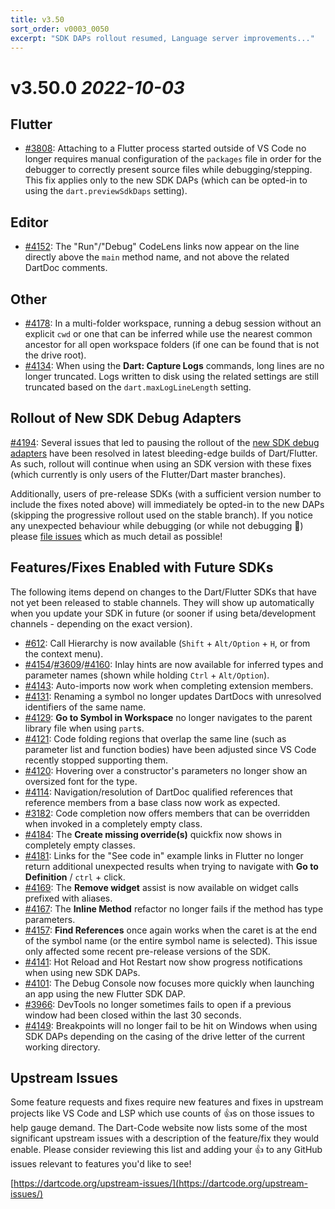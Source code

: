 ```yaml
---
title: v3.50
sort_order: v0003_0050
excerpt: "SDK DAPs rollout resumed, Language server improvements..."
---
```


# v3.50.0 *2022-10-03*

## Flutter

- [#3808](https://github.com/Dart-Code/Dart-Code/issues/3808): Attaching to a Flutter process started outside of VS Code no longer requires manual configuration of the `packages` file in order for the debugger to correctly present source files while debugging/stepping. This fix applies only to the new SDK DAPs (which can be opted-in to using the `dart.previewSdkDaps` setting).

## Editor

- [#4152](https://github.com/Dart-Code/Dart-Code/issues/4152): The "Run"/"Debug" CodeLens links now appear on the line directly above the `main` method name, and not above the related DartDoc comments.

## Other

- [#4178](https://github.com/Dart-Code/Dart-Code/issues/4178): In a multi-folder workspace, running a debug session without an explicit `cwd` or one that can be inferred while use the nearest common ancestor for all open workspace folders (if one can be found that is not the drive root).
- [#4134](https://github.com/Dart-Code/Dart-Code/issues/4134): When using the **Dart: Capture Logs** commands, long lines are no longer truncated. Logs written to disk using the related settings are still truncated based on the `dart.maxLogLineLength` setting.

## Rollout of New SDK Debug Adapters

[#4194](https://github.com/Dart-Code/Dart-Code/issues/4194): Several issues that led to pausing the rollout of the [new SDK debug adapters](/releases/#new-debug-adapters-for-dart-and-flutter) have been resolved in latest bleeding-edge builds of Dart/Flutter. As such, rollout will continue when using an SDK version with these fixes (which currently is only users of the Flutter/Dart master branches).

Additionally, users of pre-release SDKs (with a sufficient version number to include the fixes noted above) will immediately be opted-in to the new DAPs (skipping the progressive rollout used on the stable branch). If you notice any unexpected behaviour while debugging (or while not debugging 🙂) please [file issues](https://github.com/Dart-Code/Dart-Code/issues/new/choose) which as much detail as possible!

## Features/Fixes Enabled with Future SDKs

The following items depend on changes to the Dart/Flutter SDKs that have not yet been released to stable channels. They will show up automatically when you update your SDK in future (or sooner if using beta/development channels - depending on the exact version).

- [#612](https://github.com/Dart-Code/Dart-Code/issues/612): Call Hierarchy is now available (`Shift` + `Alt/Option` + `H`, or from the context menu).
- [#4154](https://github.com/Dart-Code/Dart-Code/issues/4154)/[#3609](https://github.com/Dart-Code/Dart-Code/issues/3609)/[#4160](https://github.com/Dart-Code/Dart-Code/issues/4160): Inlay hints are now available for inferred types and parameter names (shown while holding `Ctrl` + `Alt/Option`).
- [#4143](https://github.com/Dart-Code/Dart-Code/issues/4143): Auto-imports now work when completing extension members.
- [#4131](https://github.com/Dart-Code/Dart-Code/issues/4131): Renaming a symbol no longer updates DartDocs with unresolved identifiers of the same name.
- [#4129](https://github.com/Dart-Code/Dart-Code/issues/4129): **Go to Symbol in Workspace** no longer navigates to the parent library file when using `part`s.
- [#4121](https://github.com/Dart-Code/Dart-Code/issues/4121): Code folding regions that overlap the same line (such as parameter list and function bodies) have been adjusted since VS Code recently stopped supporting them.
- [#4120](https://github.com/Dart-Code/Dart-Code/issues/4120): Hovering over a constructor's parameters no longer show an oversized font for the type.
- [#4114](https://github.com/Dart-Code/Dart-Code/issues/4114): Navigation/resolution of DartDoc qualified references that reference members from a base class now work as expected.
- [#3182](https://github.com/Dart-Code/Dart-Code/issues/3182): Code completion now offers members that can be overridden when invoked in a completely empty class.
- [#4184](https://github.com/Dart-Code/Dart-Code/issues/4184): The **Create missing override(s)** quickfix now shows in completely empty classes.
- [#4181](https://github.com/Dart-Code/Dart-Code/issues/4181): Links for the "See code in" example links in Flutter no longer return additional unexpected results when trying to navigate with **Go to Definition** / `ctrl` + click.
- [#4169](https://github.com/Dart-Code/Dart-Code/issues/4169): The **Remove widget** assist is now available on widget calls prefixed with aliases.
- [#4167](https://github.com/Dart-Code/Dart-Code/issues/4167): The **Inline Method** refactor no longer fails if the method has type parameters.
- [#4157](https://github.com/Dart-Code/Dart-Code/issues/4157): **Find References** once again works when the caret is at the end of the symbol name (or the entire symbol name is selected). This issue only affected some recent pre-release versions of the SDK.
- [#4141](https://github.com/Dart-Code/Dart-Code/issues/4141): Hot Reload and Hot Restart now show progress notifications when using new SDK DAPs.
- [#4101](https://github.com/Dart-Code/Dart-Code/issues/4101): The Debug Console now focuses more quickly when launching an app using the new Flutter SDK DAP.
- [#3966](https://github.com/Dart-Code/Dart-Code/issues/3966): DevTools no longer sometimes fails to open if a previous window had been closed within the last 30 seconds.
- [#4149](https://github.com/Dart-Code/Dart-Code/issues/4149): Breakpoints will no longer fail to be hit on Windows when using SDK DAPs depending on the casing of the drive letter of the current working directory.

## Upstream Issues

Some feature requests and fixes require new features and fixes in upstream projects like VS Code and LSP which use counts of 👍s on those issues to help gauge demand. The Dart-Code website now lists some of the most significant upstream issues with a description of the feature/fix they would enable. Please consider reviewing this list and adding your 👍 to any GitHub issues relevant to features you'd like to see!

[https://dartcode.org/upstream-issues/](https://dartcode.org/upstream-issues/)
